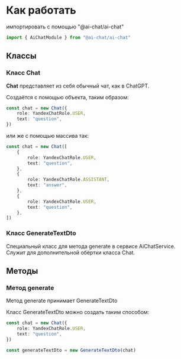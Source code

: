 # Как работать

импортировать с помощью "@ai-chat/ai-chat"

```typescript
import { AiChatModule } from "@ai-chat/ai-chat"
```

## Классы

### Класс Chat

**Chat** представляет из себя обычный чат, как в ChatGPT.

Создаётся с помощью объекта, таким образом:

```typescript
const chat = new Chat({
    role: YandexChatRole.USER,
    text: "question",
})
```

или же с помощью массива так:

```typescript
const chat = new Chat([
    {
        role: YandexChatRole.USER,
        text: "question",
    },
    {
        role: YandexChatRole.ASSISTANT,
        text: "answer",
    },
    {
        role: YandexChatRole.USER,
        text: "question",
    },
])
```

### Класс GenerateTextDto

Специальный класс для метода generate в сервисе AiChatService. Служит для дополнительной обёртки класса Chat.

## Методы

### Метод generate

Метод generate принимает GenerateTextDto

Класс GenerateTextDto можно создать таким способом:

```typescript
const chat = new Chat({
    role: YandexChatRole.USER,
    text: "question",
})

const generateTextDto = new GenerateTextDto(chat)
```
